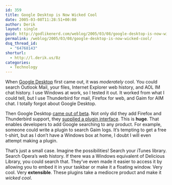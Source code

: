 ```yaml
---
id: 359
title: Google Desktop is Now Wicked Cool
date: 2005-03-08T11:28:51+00:00
author: Derik
layout: single
guid: http://godlikenerd.com/weblog/2005/03/08/google-desktop-is-now-wicked-cool/
permalink: /weblog/2005/03/08/google-desktop-is-now-wicked-cool/
dsq_thread_id:
  - "64768143"
shorturl:
  - http://l.derik.us/8z
categories:
  - Technology
---
```

When [Google Desktop](http://desktop.google.com) first came out, it was _moderately_ cool. You could search Outlook Mail, your files, Internet Explorer web history, and AOL IM chat history. I use Windows at work, so I tested it out. It worked from what I could tell, but I use Thunderbird for mail, Firefox for web, and Gaim for AIM chat. I totally forgot about Google Desktop.

Then Google Desktop [came out of beta](http://www.google.com/googleblog/2005/03/taking-plunge.html). Not only did they add Firefox and Thunderbird support, they [supplied a plugin interface](http://desktop.google.com/developer.html). This is **huge**. That enables developers to add Google searching to any product. For example, someone could write a plugin to search Gaim logs. It&#8217;s tempting to get a free t-shirt, but as I don&#8217;t have a Windows box at home, I doubt I will even attempt making a plugin.

That&#8217;s just a small case. Imagine the possibilities! Search your iTunes library. Search Opera&#8217;s web history. If there was a Windows equivalent of Delicious Library, you could search that. They&#8217;ve even made it easier to access it by allowing you to embed it in your taskbar or make it a floating window. Very cool. Very **extensible**. These plugins take a mediocre product and make it _wicked cool_.